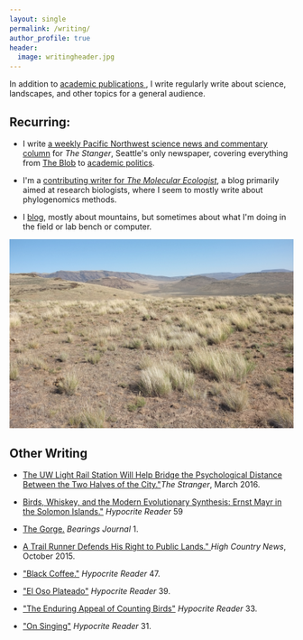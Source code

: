 ```yaml
---
layout: single
permalink: /writing/
author_profile: true
header: 
  image: writingheader.jpg
---
```


In addition to <a href="https://elinck.github.io/_pages/elinck_CV_050616.pdf"> academic publications </a>, I write regularly write about science, landscapes, and other topics for a general audience.  

## Recurring:

* I write <a href="http://www.thestranger.com/authors/23759410/ethan-linck"> a weekly Pacific Northwest science news and commentary column</a> for _The Stanger_, Seattle's only newspaper, covering everything from <a href="http://www.thestranger.com/slog/2016/04/19/23980776/science-news-how-monarch-butterflies-fly-to-mexico-and-back-how-blobs-may-become-all-we-know"> The Blob</a> to <a href="http://www.thestranger.com/slog/2016/05/19/24103203/science-news-greenpeace-claims-uw-fisheries-professors-captured-by-fishing-industry-prestigious-journal-nature-gave-bigfoot-genome-project-t"> academic politics</a>. 

* I'm a <a href="http://www.molecularecologist.com/author/ethanlinck/"> contributing writer for _The Molecular Ecologist_</a>, a blog primarily aimed at research biologists, where I seem to mostly write about phylogenomics methods. 

* I <a href="http://beyondtheranges.wordpress.com"> blog</a>, mostly about mountains, but sometimes about what I'm doing in the field or lab bench or computer. 

![writing](/images/writinginset.jpg)

## Other Writing

* <a href="http://www.thestranger.com/slog/2016/03/18/23758213/why-university-of-washington-station-will-help-bridge-the-psychological-distance-between-the-two-halves-of-the-city"> The UW Light Rail Station Will Help Bridge the Psychological Distance Between the Two Halves of the City."</a>_The Stranger_, March 2016. 

* <a href="http://hypocritereader.com/59/mayr"> Birds, Whiskey, and the Modern Evolutionary Synthesis: Ernst Mayr in the Solomon Islands."</a> _Hypocrite Reader_ 59

* <a href="http://www.bearings-journal.com/"> The Gorge.</a> _Bearings Journal_ 1. 

* <a href="https://www.hcn.org/articles/anger-against-trail-runners-public-lands-Mt-Rainier-Wonderland-Grand-Canyon-response"> A Trail Runner Defends His Right to Public Lands." </a> _High Country News_, October 2015.  

* <a href="http://hypocritereader.com/47/black-coffee"> "Black Coffee."</a> _Hypocrite Reader_ 47. 

* <a href="http://hypocritereader.com/39/el-oso-plateado"> "El Oso Plateado"</a> _Hypocrite Reader_ 39. 

* <a href="http://hypocritereader.com/33/counting-birds"> "The Enduring Appeal of Counting Birds"</a> _Hypocrite Reader_ 33. 

* <a href="http://hypocritereader.com/31/on-singing"> "On Singing"</a> _Hypocrite Reader_ 31.
